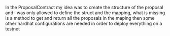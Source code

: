 In the ProposalContract my idea was to create the structure of the proposal and i was only allowed to 
define the struct and the mapping, what is missing is a method to get and return all the proposals in the maping
then some other hardhat configurations are needed in order to deploy everything on a testnet
